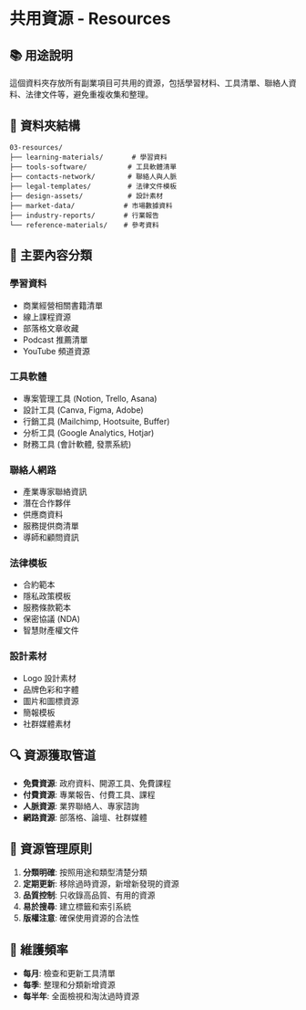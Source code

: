 # 共用資源 - Resources

## 📚 用途說明
這個資料夾存放所有副業項目可共用的資源，包括學習材料、工具清單、聯絡人資料、法律文件等，避免重複收集和整理。

## 📁 資料夾結構
```
03-resources/
├── learning-materials/       # 學習資料
├── tools-software/          # 工具軟體清單
├── contacts-network/        # 聯絡人與人脈
├── legal-templates/         # 法律文件模板
├── design-assets/           # 設計素材
├── market-data/            # 市場數據資料
├── industry-reports/       # 行業報告
└── reference-materials/    # 參考資料
```

## 📖 主要內容分類

### 學習資料
- 商業經營相關書籍清單
- 線上課程資源
- 部落格文章收藏
- Podcast 推薦清單
- YouTube 頻道資源

### 工具軟體
- 專案管理工具 (Notion, Trello, Asana)
- 設計工具 (Canva, Figma, Adobe)
- 行銷工具 (Mailchimp, Hootsuite, Buffer)
- 分析工具 (Google Analytics, Hotjar)
- 財務工具 (會計軟體, 發票系統)

### 聯絡人網路
- 產業專家聯絡資訊
- 潛在合作夥伴
- 供應商資料
- 服務提供商清單
- 導師和顧問資訊

### 法律模板
- 合約範本
- 隱私政策模板
- 服務條款範本
- 保密協議 (NDA)
- 智慧財產權文件

### 設計素材
- Logo 設計素材
- 品牌色彩和字體
- 圖片和圖標資源
- 簡報模板
- 社群媒體素材

## 🔍 資源獲取管道
- **免費資源**: 政府資料、開源工具、免費課程
- **付費資源**: 專業報告、付費工具、課程
- **人脈資源**: 業界聯絡人、專家諮詢
- **網路資源**: 部落格、論壇、社群媒體

## 📝 資源管理原則
1. **分類明確**: 按照用途和類型清楚分類
2. **定期更新**: 移除過時資源，新增新發現的資源
3. **品質控制**: 只收錄高品質、有用的資源
4. **易於搜尋**: 建立標籤和索引系統
5. **版權注意**: 確保使用資源的合法性

## 🔄 維護頻率
- **每月**: 檢查和更新工具清單
- **每季**: 整理和分類新增資源
- **每半年**: 全面檢視和淘汰過時資源